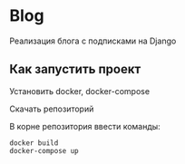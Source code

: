 # Blog
Реализация блога с подписками на Django




## Как запустить проект

  
  Установить docker, docker-compose
  
  
  Скачать репозиторий


  В корне репозитория ввести команды:
      
      
    docker build
    docker-compose up



